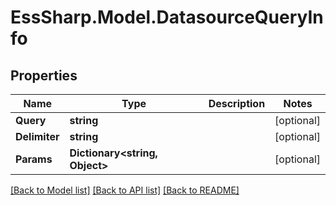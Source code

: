 # EssSharp.Model.DatasourceQueryInfo

## Properties

Name | Type | Description | Notes
------------ | ------------- | ------------- | -------------
**Query** | **string** |  | [optional] 
**Delimiter** | **string** |  | [optional] 
**Params** | **Dictionary&lt;string, Object&gt;** |  | [optional] 

[[Back to Model list]](../README.md#documentation-for-models) [[Back to API list]](../README.md#documentation-for-api-endpoints) [[Back to README]](../README.md)


